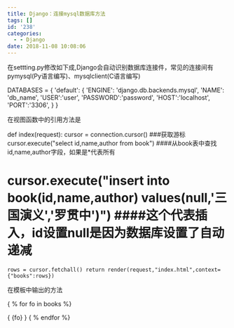 ```yaml
---
title: Django：连接mysql数据库方法
tags: []
id: '238'
categories:
  - - Django
date: 2018-11-08 10:08:06
---
```


在settting.py修改如下成,Django会自动识别数据库连接件，常见的连接间有pymysql(Py语言编写)、mysqlclient(C语言编写)

DATABASES = {
    'default': {
        'ENGINE': 'django.db.backends.mysql',
        'NAME': 'db\_name',
        'USER':'user',
        'PASSWORD':'password',
        'HOST':'localhost',
        'PORT':'3306',
    }
}

在视图函数中的引用方法是

def index(request):
    cursor = connection.cursor()       ###获取游标
    cursor.execute("select id,name,author from book")    ####从book表中查找id,name,author字段，如果是\*代表所有

#    cursor.execute("insert into book(id,name,author) values(null,'三国演义','罗贯中')")   ####这个代表插入，id设置null是因为数据库设置了自动递减

    rows = cursor.fetchall() return render(request,"index.html",context={"books":rows})

在模板中输出的方法

{ % for fo in books %}
 <td>{ {fo} }</td>
{ % endfor %}